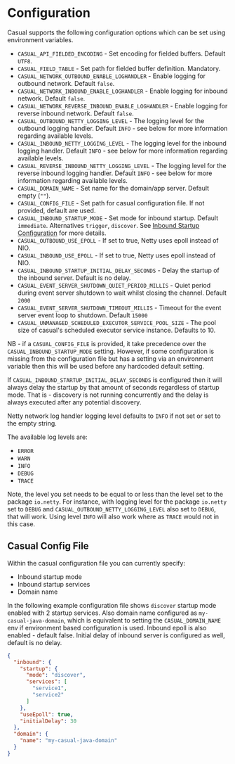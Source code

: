 # Configuration

Casual supports the following configuration options which can be set using environment variables.

* `CASUAL_API_FIELDED_ENCODING` - Set encoding for fielded buffers. Default `UTF8`.
* `CASUAL_FIELD_TABLE` - Set path for fielded buffer definition. Mandatory.
* `CASUAL_NETWORK_OUTBOUND_ENABLE_LOGHANDLER` - Enable logging for outbound network. Default `false`.
* `CASUAL_NETWORK_INBOUND_ENABLE_LOGHANDLER` - Enable logging for inbound network. Default `false`.
* `CASUAL_NETWORK_REVERSE_INBOUND_ENABLE_LOGHANDLER` - Enable logging for reverse inbound network. Default `false`.
* `CASUAL_OUTBOUND_NETTY_LOGGING_LEVEL` - The logging level for the outbound logging handler. Default `INFO` - see below for more information regarding available levels.
* `CASUAL_INBOUND_NETTY_LOGGING_LEVEL` - The logging level for the inbound logging handler. Default `INFO` - see below for more information regarding available levels.
* `CASUAL_REVERSE_INBOUND_NETTY_LOGGING_LEVEL` - The logging level for the reverse inbound logging handler. Default `INFO` - see below for more information regarding available levels.
* `CASUAL_DOMAIN_NAME` - Set name for the domain/app server. Default empty (`""`).
* `CASUAL_CONFIG_FILE` - Set path for casual configuration file. If not provided, default are used.
* `CASUAL_INBOUND_STARTUP_MODE` - Set mode for inbound startup. Default `immediate`. Alternatives `trigger`, `discover`.
    See [Inbound Startup Configuration](inbound.md#startup-configuration) for more details.
* `CASUAL_OUTBOUND_USE_EPOLL` - If set to true, Netty uses epoll instead of NIO.
* `CASUAL_INBOUND_USE_EPOLL` - If set to true, Netty uses epoll instead of NIO.
* `CASUAL_INBOUND_STARTUP_INITIAL_DELAY_SECONDS` - Delay the startup of the inbound server. Default is no delay.
* `CASUAL_EVENT_SERVER_SHUTDOWN_QUIET_PERIOD_MILLIS` - Quiet period during event server shutdown to wait whilst closing the channel. Default `2000`
* `CASUAL_EVENT_SERVER_SHUTDOWN_TIMEOUT_MILLIS` - Timeout for the event server event loop to shutdown. Default `15000`
* `CASUAL_UNMANAGED_SCHEDULED_EXECUTOR_SERVICE_POOL_SIZE` - The pool size of casual's scheduled executor service instance. Defaults to 10.

NB - if a `CASUAL_CONFIG_FILE` is provided, it take precedence over the `CASUAL_INBOUND_STARTUP_MODE` setting.
However, if some configuration is missing from the configuration file but has a setting via an environment variable then this will be used before any hardcoded default setting.

If `CASUAL_INBOUND_STARTUP_INITIAL_DELAY_SECONDS` is configured then it will always delay the startup by that amount of seconds regardless of startup mode.
That is - discovery is not running concurrently and the delay is always executed after any potential discovery.

Netty network log handler logging level defaults to `INFO` if not set or set to the empty string.

The available log levels are:
* `ERROR`
* `WARN`
* `INFO`
* `DEBUG`
* `TRACE`


Note, the level you set needs to be equal to or less than the level set to the package `io.netty`.
For instance, with logging level for the package `io.netty` set to `DEBUG` and `CASUAL_OUTBOUND_NETTY_LOGGING_LEVEL` also set to `DEBUG`, that will work.
Using level `INFO` will also work where as `TRACE` would not in this case.


## Casual Config File

Within the casual configuration file you can currently specify:
* Inbound startup mode 
* Inbound startup services
* Domain name

In the following example configuration file shows `discover` startup mode enabled with 2 startup services. 
Also domain name configured as `my-casual-java-domain`, which is equivalent to setting the `CASUAL_DOMAIN_NAME` env if environment based configuration is used.
Inbound epoll is also enabled - default false. Initial delay of inbound server is configured as well, default is no delay.

```json
{
  "inbound": {
    "startup": {
      "mode": "discover",
      "services": [
        "service1",
        "service2"
      ]
    },
    "useEpoll": true,
    "initialDelay": 30
  },
  "domain": {
    "name": "my-casual-java-domain"
  }
}
```
